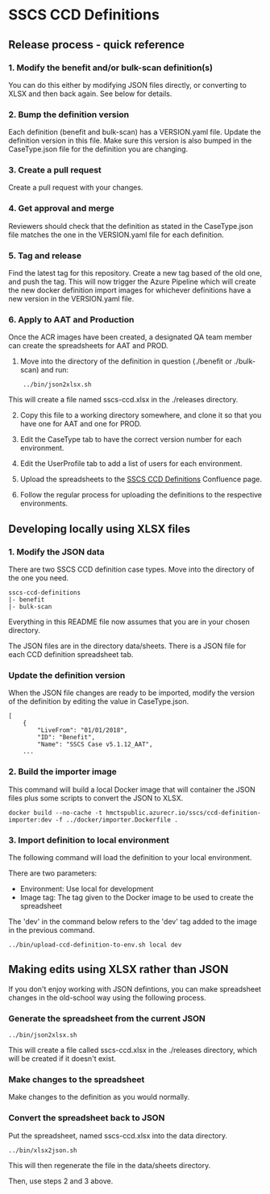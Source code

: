 # SSCS CCD Definitions

## Release process - quick reference

### 1. Modify the benefit and/or bulk-scan definition(s)

You can do this either by modifying JSON files directly, or converting to XLSX and then back again. See below for details.

### 2. Bump the definition version

Each definition (benefit and bulk-scan) has a VERSION.yaml file. Update the definition version in this file. Make sure this version is also bumped
in the CaseType.json file for the definition you are changing.

### 3. Create a pull request

Create a pull request with your changes.

### 4. Get approval and merge

Reviewers should check that the definition as stated in the CaseType.json file matches the one in the VERSION.yaml file for each definition.

### 5. Tag and release

Find the latest tag for this repository. Create a new tag based of the old one, and push the tag. This will now trigger the Azure Pipeline which will
create the new docker definition import images for whichever definitions have a new version in the VERSION.yaml file.

### 6. Apply to AAT and Production

Once the ACR images have been created, a designated QA team member can create the spreadsheets for AAT and PROD.

1. Move into the directory of the definition in question (./benefit or ./bulk-scan) and run:

```
    ../bin/json2xlsx.sh
```

This will create a file named sscs-ccd.xlsx in the ./releases directory.

2. Copy this file to a working directory somewhere, and clone it so that you have one for AAT and one for PROD.

3. Edit the CaseType tab to have the correct version number for each environment.

4. Edit the UserProfile tab to add a list of users for each environment.

5. Upload the spreadsheets to the [SSCS CCD Definitions](https://tools.hmcts.net/confluence/display/SSCS/SSCS+Case+Definitions+Page+2) Confluence page.

6. Follow the regular process for uploading the definitions to the respective environments.

## Developing locally using XLSX files

### 1. Modify the JSON data

There are two SSCS CCD definition case types. Move into the directory of the one you need.

    sscs-ccd-definitions
    |- benefit
    |- bulk-scan
    
Everything in this README file now assumes that you are in your chosen directory.
        
The JSON files are in the directory data/sheets. There is a JSON file for each CCD definition spreadsheet tab.

### Update the definition version

When the JSON file changes are ready to be imported, modify the version of the definition by editing the value in CaseType.json.

```
[
    {
        "LiveFrom": "01/01/2018", 
        "ID": "Benefit", 
        "Name": "SSCS Case v5.1.12_AAT", 
    ...
```

### 2. Build the importer image

This command will build a local Docker image that will container the JSON files plus some scripts to convert the JSON to XLSX.

```
docker build --no-cache -t hmctspublic.azurecr.io/sscs/ccd-definition-importer:dev -f ../docker/importer.Dockerfile .
```

### 3. Import definition to local environment

The following command will load the definition to your local environment.

There are two parameters:

* Environment: Use local for development
* Image tag: The tag given to the Docker image to be used to create the spreadsheet

The 'dev' in the command below refers to the 'dev' tag added to the image in the previous command.

```
../bin/upload-ccd-definition-to-env.sh local dev
```

## Making edits using XLSX rather than JSON

If you don't enjoy working with JSON defintions, you can make spreadsheet changes in the old-school way using the following process.

### Generate the spreadsheet from the current JSON

```
../bin/json2xlsx.sh
```

This will create a file called sscs-ccd.xlsx in the ./releases directory, which will be created if it doesn't exist.

### Make changes to the spreadsheet

Make changes to the definition as you would normally.

### Convert the spreadsheet back to JSON

Put the spreadsheet, named sscs-ccd.xlsx into the data directory.

```
../bin/xlsx2json.sh
```

This will then regenerate the file in the data/sheets directory.

Then, use steps 2 and 3 above.
